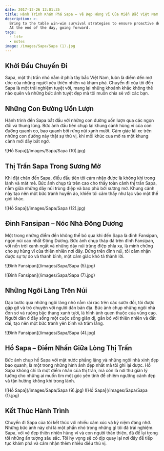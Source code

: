 ```yaml
---
date: 2017-12-26 12:01:35
title: Hành Trình Khám Phá Sapa – Vẻ Đẹp Hùng Vĩ Của Miền Bắc Việt Nam
description: >-
  Bring to the table win-win survival strategies to ensure proactive domination.
  At the end of the day, going forward.
tags:
  - life
  - notes
image: /images/Sapa/Sapa (1).jpg
---
```

## Khởi Đầu Chuyến Đi
Sapa, một thị trấn nhỏ nằm ở phía tây bắc Việt Nam, luôn là điểm đến mơ ước của những người yêu thiên nhiên và khám phá. Chuyến đi của tôi đến Sapa là một trải nghiệm tuyệt vời, mang lại những khoảnh khắc không thể nào quên và những bức ảnh tuyệt đẹp mà tôi muốn chia sẻ với các bạn.


## Những Con Đường Uốn Lượn
Hành trình đến Sapa bắt đầu với những con đường uốn lượn qua các ngọn đồi và thung lũng. Bức ảnh đầu tiên chụp lại khung cảnh hùng vĩ của con đường quanh co, bao quanh bởi rừng núi xanh mướt. Cảm giác lái xe trên những con đường này thật sự thú vị, khi mỗi khúc cua mở ra một khung cảnh mới đầy bất ngờ.

![Hồ Sapa](/images/Sapa/Sapa (10).jpg)

## Thị Trấn Sapa Trong Sương Mờ
Khi đặt chân đến Sapa, điều đầu tiên tôi cảm nhận được là không khí trong lành và mát mẻ. Bức ảnh chụp từ trên cao cho thấy toàn cảnh thị trấn Sapa, nằm giữa những dãy núi trùng điệp và bao phủ bởi sương mờ. Khung cảnh này tạo nên một bức tranh huyền ảo, khiến tôi cảm thấy như lạc vào một thế giới khác.

![Hồ Sapa](/images/Sapa/Sapa (12).jpg)

## Đỉnh Fansipan – Nóc Nhà Đông Dương
Một trong những điểm đến không thể bỏ qua khi đến Sapa là đỉnh Fansipan, ngọn núi cao nhất Đông Dương. Bức ảnh chụp tháp đá trên đỉnh Fansipan, với nền trời xanh ngắt và những dãy núi trùng điệp phía xa, là minh chứng cho sự hùng vĩ của thiên nhiên nơi đây. Đứng trên đỉnh núi, tôi cảm nhận được sự tự do và thanh bình, một cảm giác khó tả thành lời.

![Đỉnh Fansipan](/images/Sapa/Sapa (5).jpg)

![Đỉnh Fansipan](/images/Sapa/Sapa (7).jpg)


## Những Ngôi Làng Trên Núi
Dạo bước qua những ngôi làng nhỏ nằm rải rác trên các sườn đồi, tôi được gặp gỡ và trò chuyện với người dân bản địa. Bức ảnh chụp những ngôi nhà đơn sơ và ruộng bậc thang xanh tươi, là hình ảnh quen thuộc của vùng cao. Người dân ở đây sống một cuộc sống giản dị, gắn bó với thiên nhiên và đất đai, tạo nên một bức tranh yên bình và trầm lắng.

![Đỉnh Fansipan](/images/Sapa/Sapa (4).jpg)

## Hồ Sapa – Điểm Nhấn Giữa Lòng Thị Trấn
Bức ảnh chụp hồ Sapa với mặt nước phẳng lặng và những ngôi nhà xinh đẹp bao quanh, là một trong những hình ảnh đẹp nhất mà tôi ghi lại được. Hồ Sapa không chỉ là một điểm nhấn của thị trấn, mà còn là nơi thư giãn lý tưởng cho những ai muốn tìm một góc yên tĩnh để chiêm ngưỡng cảnh đẹp và tận hưởng không khí trong lành.

![Hồ Sapa](/images/Sapa/Sapa (9).jpg)
![Hồ Sapa](/images/Sapa/Sapa (1).jpg)

## Kết Thúc Hành Trình
Chuyến đi Sapa của tôi kết thúc với nhiều cảm xúc và kỷ niệm đáng nhớ. Những bức ảnh này chỉ là một phần nhỏ trong những gì tôi đã trải nghiệm. Sapa, với vẻ đẹp thiên nhiên hùng vĩ và con người thân thiện, đã để lại trong tôi những ấn tượng sâu sắc. Tôi hy vọng sẽ có dịp quay lại nơi đây để tiếp tục khám phá và cảm nhận thêm nhiều điều thú vị.